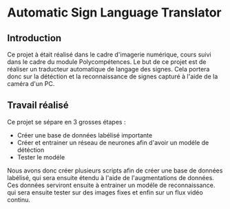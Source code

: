 # Automatic Sign Language Translator

## Introduction
Ce projet à était réalisé dans le cadre d'imagerie numérique, cours suivi dans le cadre du module Polycompétences.
Le but de ce projet est de réaliser un traducteur automatique de langage des signes. 
Cela portera donc sur la détéction et la reconnaissance de signes capturé à l'aide de la caméra d'un PC.

## Travail réalisé
Ce projet se sépare en 3 grosses étapes :
- Créer une base de données labélisé importante
- Créer et entrainer un réseau de neurones afin d'avoir un modéle de détéction
- Tester le modéle

Nous avons donc créer plusieurs scripts afin de créer une base de données labélisé, qui sera ensuite étendu à l'aide de l'augmentations de données. Ces données serviront ensuite à entrainer un modéle de reconnaissance. qui sera ensuite tester sur des images fixes et enfin sur un flux vidéo continu.
